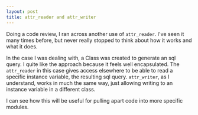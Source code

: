```yaml
---
layout: post
title: attr_reader and attr_writer
---
```

Doing a code review, I ran across another use of `attr_reader`. I've
seen it many times before, but never really stopped to think about
how it works and what it does.

In the case I was dealing with, a Class was created to generate an
sql query. I quite like the approach because
it feels well encapsulated. The `attr_reader` in this case gives access
elsewhere to be able to read a specific instance variable, the resulting
sql query. `attr_writer`, as I understand, works in much the same way,
just allowing writing to an instance variable in a different class.

I can see how this will be useful for pulling apart code into more
specific modules.
